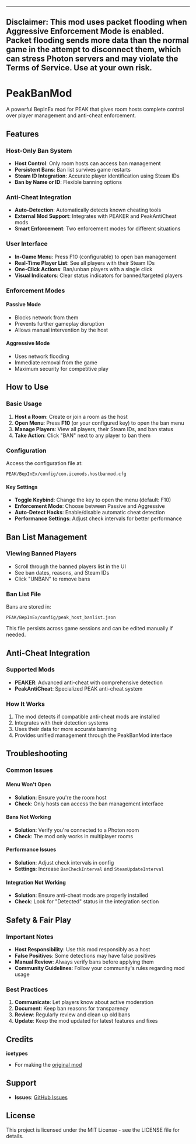 
---
**Disclaimer**: This mod uses packet flooding when Aggressive Enforcement Mode is enabled. Packet flooding sends more data than the normal game in the attempt to disconnect them, which can stress Photon servers and may violate the Terms of Service. Use at your own risk.
---

# PeakBanMod

A powerful BepInEx mod for PEAK that gives room hosts complete control over player management and anti-cheat enforcement.

## Features

### Host-Only Ban System
- **Host Control**: Only room hosts can access ban management
- **Persistent Bans**: Ban list survives game restarts
- **Steam ID Integration**: Accurate player identification using Steam IDs
- **Ban by Name or ID**: Flexible banning options

### Anti-Cheat Integration
- **Auto-Detection**: Automatically detects known cheating tools
- **External Mod Support**: Integrates with PEAKER and PeakAntiCheat mods
- **Smart Enforcement**: Two enforcement modes for different situations

### User Interface
- **In-Game Menu**: Press F10 (configurable) to open ban management
- **Real-Time Player List**: See all players with their Steam IDs
- **One-Click Actions**: Ban/unban players with a single click
- **Visual Indicators**: Clear status indicators for banned/targeted players

### Enforcement Modes

#### Passive Mode
- Blocks network from them
- Prevents further gameplay disruption
- Allows manual intervention by the host

#### Aggressive Mode
- Uses network flooding
- Immediate removal from the game
- Maximum security for competitive play

## How to Use

### Basic Usage
1. **Host a Room**: Create or join a room as the host
2. **Open Menu**: Press **F10** (or your configured key) to open the ban menu
3. **Manage Players**: View all players, their Steam IDs, and ban status
4. **Take Action**: Click "BAN" next to any player to ban them

### Configuration

Access the configuration file at:
```
PEAK/BepInEx/config/com.icemods.hostbanmod.cfg
```

#### Key Settings
- **Toggle Keybind**: Change the key to open the menu (default: F10)
- **Enforcement Mode**: Choose between Passive and Aggressive
- **Auto-Detect Hacks**: Enable/disable automatic cheat detection
- **Performance Settings**: Adjust check intervals for better performance

## Ban List Management

### Viewing Banned Players
- Scroll through the banned players list in the UI
- See ban dates, reasons, and Steam IDs
- Click "UNBAN" to remove bans

### Ban List File
Bans are stored in:
```
PEAK/BepInEx/config/peak_host_banlist.json
```

This file persists across game sessions and can be edited manually if needed.

## Anti-Cheat Integration

### Supported Mods
- **PEAKER**: Advanced anti-cheat with comprehensive detection
- **PeakAntiCheat**: Specialized PEAK anti-cheat system

### How It Works
1. The mod detects if compatible anti-cheat mods are installed
2. Integrates with their detection systems
3. Uses their data for more accurate banning
4. Provides unified management through the PeakBanMod interface

## Troubleshooting

### Common Issues

#### Menu Won't Open
- **Solution**: Ensure you're the room host
- **Check**: Only hosts can access the ban management interface

#### Bans Not Working
- **Solution**: Verify you're connected to a Photon room
- **Check**: The mod only works in multiplayer rooms

#### Performance Issues
- **Solution**: Adjust check intervals in config
- **Settings**: Increase `BanCheckInterval` and `SteamUpdateInterval`

#### Integration Not Working
- **Solution**: Ensure anti-cheat mods are properly installed
- **Check**: Look for "Detected" status in the integration section

## Safety & Fair Play

### Important Notes
- **Host Responsibility**: Use this mod responsibly as a host
- **False Positives**: Some detections may have false positives
- **Manual Review**: Always verify bans before applying them
- **Community Guidelines**: Follow your community's rules regarding mod usage

### Best Practices
1. **Communicate**: Let players know about active moderation
2. **Document**: Keep ban reasons for transparency
3. **Review**: Regularly review and clean up old bans
4. **Update**: Keep the mod updated for latest features and fixes

## Credits

**icetypes**
- For making the [original mod](https://thunderstore.io/c/peak/p/IceMods/PeakBanMod/)

## Support

- **Issues**: [GitHub Issues](https://github.com/your-repo/PeakBanMod/issues)

## License

This project is licensed under the MIT License - see the LICENSE file for details.

